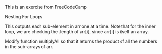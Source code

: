 This is an exercise from FreeCodeCamp

Nesting For Loops

This outputs each sub-element in arr one at a time. Note that for the inner loop, we are checking the .length of arr[i], since arr[i] is itself an array.

Modify function multiplyAll so that it returns the product of all the numbers in the sub-arrays of arr.
